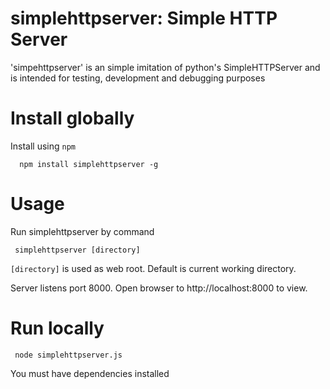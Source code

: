 # simplehttpserver: Simple HTTP Server

'simpehttpserver' is an simple imitation of python's SimpleHTTPServer and is intended for testing, development and debugging purposes

# Install globally

Install using `npm`

      npm install simplehttpserver -g

# Usage

Run simplehttpserver by command

     simplehttpserver [directory]

`[directory]` is used as web root. Default is current working directory.

Server listens port 8000. Open browser to http://localhost:8000 to view.

# Run locally

     node simplehttpserver.js

You must have dependencies installed
